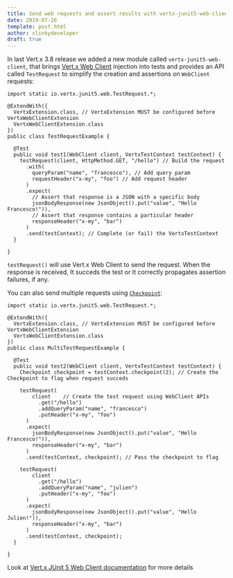 ```yaml
---
title: Send web requests and assert results with vertx-junit5-web-client
date: 2019-07-26
template: post.html
author: slinkydeveloper
draft: true
---
```


In last Vert.x 3.8 release we added a new module called `vertx-junit5-web-client`, that brings [Vert.x Web Client](https://vertx.io/docs/vertx-web-client/java/) injection
into tests and provides an API called `TestRequest` to simplify the creation and assertions on `WebClient` requests:

```
import static io.vertx.junit5.web.TestRequest.*;

@ExtendWith({
  VertxExtension.class, // VertxExtension MUST be configured before VertxWebClientExtension
  VertxWebClientExtension.class
})
public class TestRequestExample {

  @Test
  public void test1(WebClient client, VertxTestContext testContext) {
    testRequest(client, HttpMethod.GET, "/hello") // Build the request
      .with(
        queryParam("name", "francesco"), // Add query param
        requestHeader("x-my", "foo") // Add request header
      )
      .expect(
        // Assert that response is a JSON with a specific body
        jsonBodyResponse(new JsonObject().put("value", "Hello Francesco!")),
        // Assert that response contains a particular header
        responseHeader("x-my", "bar")
      )
      .send(testContext); // Complete (or fail) the VertxTestContext
  }

}
```

`testRequest()` will use Vert.x Web Client to send the request. When the response is received, It succeds the test or It correctly propagates assertion failures, if any.

You can also send multiple requests using [`Checkpoint`](https://vertx.io/docs/apidocs/io/vertx/junit5/Checkpoint.html):

```
import static io.vertx.junit5.web.TestRequest.*;

@ExtendWith({
  VertxExtension.class, // VertxExtension MUST be configured before VertxWebClientExtension
  VertxWebClientExtension.class
})
public class MultiTestRequestExample {

  @Test
  public void test2(WebClient client, VertxTestContext testContext) {
    Checkpoint checkpoint = testContext.checkpoint(2); // Create the Checkpoint to flag when request succeds

    testRequest(
        client    // Create the test request using WebClient APIs
          .get("/hello")
          .addQueryParam("name", "francesco")
          .putHeader("x-my", "foo")
      )
      .expect(
        jsonBodyResponse(new JsonObject().put("value", "Hello Francesco!")),
        responseHeader("x-my", "bar")
      )
      .send(testContext, checkpoint); // Pass the checkpoint to flag

    testRequest(
        client
          .get("/hello")
          .addQueryParam("name", "julien")
          .putHeader("x-my", "foo")
      )
      .expect(
        jsonBodyResponse(new JsonObject().put("value", "Hello Julien!")),
        responseHeader("x-my", "bar")
      )
      .send(testContext, checkpoint);
  }

}
```

Look at [Vert.x JUnit 5 Web Client documentation](https://vertx.io/docs/vertx-junit5-web-client/java/) for more details